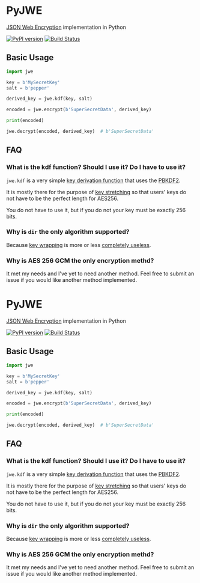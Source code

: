 # PyJWE
[JSON Web Encryption](https://tools.ietf.org/html/rfc7516) implementation in Python

[![PyPI version](https://badge.fury.io/py/PyJWE.svg)](https://badge.fury.io/py/PyJWE)
[![Build Status](https://travis-ci.org/chrisseto/pyjwe.svg?branch=master)](https://travis-ci.org/chrisseto/pyjwe)


## Basic Usage

```python
import jwe

key = b'MySecretKey'
salt = b'pepper'

derived_key = jwe.kdf(key, salt)

encoded = jwe.encrypt(b'SuperSecretData', derived_key)

print(encoded)

jwe.decrypt(encoded, derived_key)  # b'SuperSecretData'
```


## FAQ

### What is the kdf function? Should I use it? Do I have to use it?

`jwe.kdf` is a very simple [key derivation function](https://en.wikipedia.org/wiki/Key_derivation_function) that uses the [PBKDF2](https://en.wikipedia.org/wiki/PBKDF2).

It is mostly there for the purpose of [key stretching](https://en.wikipedia.org/wiki/Key_stretching) so that users' keys do not have to be the perfect length for AES256.

You do not have to use it, but if you do not your key must be exactly 256 bits.


### Why is `dir` the only algorithm supported?

Because [key wrapping](https://en.wikipedia.org/wiki/Key_Wrap) is more or less [completely useless](https://security.stackexchange.com/questions/40052/when-do-i-use-nist-aes-key-wrapping).


### Why is AES 256 GCM the only encryption methd?

It met my needs and I've yet to need another method.
Feel free to submit an issue if you would like another method implemented.
# PyJWE
[JSON Web Encryption](https://tools.ietf.org/html/rfc7516) implementation in Python

[![PyPI version](https://badge.fury.io/py/PyJWE.svg)](https://badge.fury.io/py/PyJWE)
[![Build Status](https://travis-ci.org/chrisseto/pyjwe.svg?branch=master)](https://travis-ci.org/chrisseto/pyjwe)


## Basic Usage

```python
import jwe

key = b'MySecretKey'
salt = b'pepper'

derived_key = jwe.kdf(key, salt)

encoded = jwe.encrypt(b'SuperSecretData', derived_key)

print(encoded)

jwe.decrypt(encoded, derived_key)  # b'SuperSecretData'
```


## FAQ

### What is the kdf function? Should I use it? Do I have to use it?

`jwe.kdf` is a very simple [key derivation function](https://en.wikipedia.org/wiki/Key_derivation_function) that uses the [PBKDF2](https://en.wikipedia.org/wiki/PBKDF2).

It is mostly there for the purpose of [key stretching](https://en.wikipedia.org/wiki/Key_stretching) so that users' keys do not have to be the perfect length for AES256.

You do not have to use it, but if you do not your key must be exactly 256 bits.


### Why is `dir` the only algorithm supported?

Because [key wrapping](https://en.wikipedia.org/wiki/Key_Wrap) is more or less [completely useless](https://security.stackexchange.com/questions/40052/when-do-i-use-nist-aes-key-wrapping).


### Why is AES 256 GCM the only encryption methd?

It met my needs and I've yet to need another method.
Feel free to submit an issue if you would like another method implemented.
